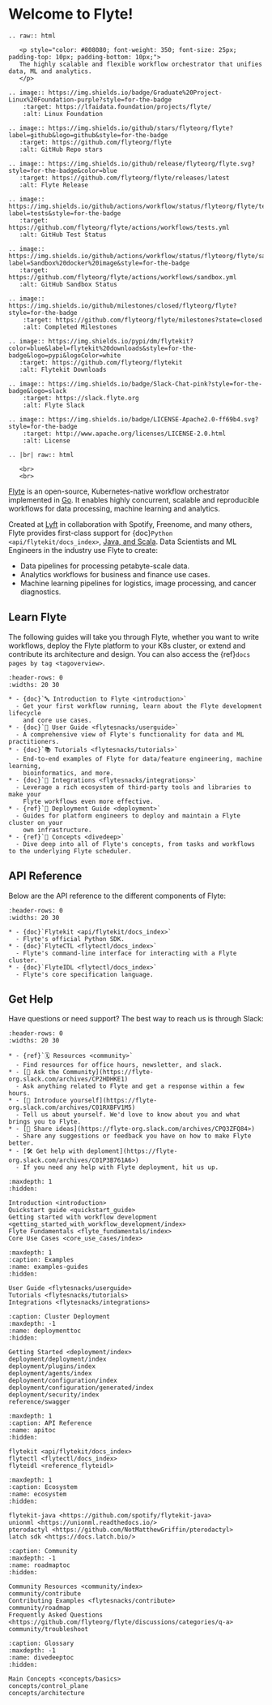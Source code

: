 # Welcome to Flyte!

```{eval-rst}
.. raw:: html

   <p style="color: #808080; font-weight: 350; font-size: 25px; padding-top: 10px; padding-bottom: 10px;">
   The highly scalable and flexible workflow orchestrator that unifies data, ML and analytics.
   </p>

.. image:: https://img.shields.io/badge/Graduate%20Project-Linux%20Foundation-purple?style=for-the-badge
    :target: https://lfaidata.foundation/projects/flyte/
    :alt: Linux Foundation

.. image:: https://img.shields.io/github/stars/flyteorg/flyte?label=github&logo=github&style=for-the-badge
   :target: https://github.com/flyteorg/flyte
   :alt: GitHub Repo stars

.. image:: https://img.shields.io/github/release/flyteorg/flyte.svg?style=for-the-badge&color=blue
   :target: https://github.com/flyteorg/flyte/releases/latest
   :alt: Flyte Release

.. image:: https://img.shields.io/github/actions/workflow/status/flyteorg/flyte/tests.yml?label=tests&style=for-the-badge
   :target: https://github.com/flyteorg/flyte/actions/workflows/tests.yml
   :alt: GitHub Test Status

.. image:: https://img.shields.io/github/actions/workflow/status/flyteorg/flyte/sandbox.yml?label=Sandbox%20docker%20image&style=for-the-badge
   :target: https://github.com/flyteorg/flyte/actions/workflows/sandbox.yml
   :alt: GitHub Sandbox Status

.. image:: https://img.shields.io/github/milestones/closed/flyteorg/flyte?style=for-the-badge
    :target: https://github.com/flyteorg/flyte/milestones?state=closed
    :alt: Completed Milestones

.. image:: https://img.shields.io/pypi/dm/flytekit?color=blue&label=flytekit%20downloads&style=for-the-badge&logo=pypi&logoColor=white
   :target: https://github.com/flyteorg/flytekit
   :alt: Flytekit Downloads

.. image:: https://img.shields.io/badge/Slack-Chat-pink?style=for-the-badge&logo=slack
    :target: https://slack.flyte.org
    :alt: Flyte Slack

.. image:: https://img.shields.io/badge/LICENSE-Apache2.0-ff69b4.svg?style=for-the-badge
    :target: http://www.apache.org/licenses/LICENSE-2.0.html
    :alt: License

.. |br| raw:: html

   <br>
   <br>

```

[Flyte](https://github.com/flyteorg/flyte) is an open-source, Kubernetes-native
workflow orchestrator implemented in [Go](https://go.dev/). It enables highly
concurrent, scalable and reproducible workflows for data processing, machine
learning and analytics.

Created at [Lyft](https://www.lyft.com/) in collaboration with Spotify,
Freenome, and many others, Flyte provides first-class support for
{doc}`Python <api/flytekit/docs_index>`,
[Java, and Scala](https://github.com/flyteorg/flytekit-java). Data Scientists
and ML Engineers in the industry use Flyte to create:

- Data pipelines for processing petabyte-scale data.
- Analytics workflows for business and finance use cases.
- Machine learning pipelines for logistics, image processing, and cancer diagnostics.

## Learn Flyte

The following guides will take you through Flyte, whether you want to write
workflows, deploy the Flyte platform to your K8s cluster, or extend and
contribute its architecture and design. You can also access the
{ref}`docs pages by tag <tagoverview>`.

```{list-table}
:header-rows: 0
:widths: 20 30

* - {doc}`🔤 Introduction to Flyte <introduction>`
  - Get your first workflow running, learn about the Flyte development lifecycle
    and core use cases.
* - {doc}`📖 User Guide <flytesnacks/userguide>`
  - A comprehensive view of Flyte's functionality for data and ML practitioners.
* - {doc}`📚 Tutorials <flytesnacks/tutorials>`
  - End-to-end examples of Flyte for data/feature engineering, machine learning,
    bioinformatics, and more.
* - {doc}`🔌 Integrations <flytesnacks/integrations>`
  - Leverage a rich ecosystem of third-party tools and libraries to make your
    Flyte workflows even more effective.
* - {ref}`🚀 Deployment Guide <deployment>`
  - Guides for platform engineers to deploy and maintain a Flyte cluster on your
    own infrastructure.
* - {ref}`🧠 Concepts <divedeep>`
  - Dive deep into all of Flyte's concepts, from tasks and workflows to the underlying Flyte scheduler.
```

## API Reference

Below are the API reference to the different components of Flyte:

```{list-table}
:header-rows: 0
:widths: 20 30

* - {doc}`Flytekit <api/flytekit/docs_index>`
  - Flyte's official Python SDK.
* - {doc}`FlyteCTL <flytectl/docs_index>`
  - Flyte's command-line interface for interacting with a Flyte cluster.
* - {doc}`FlyteIDL <flytectl/docs_index>`
  - Flyte's core specification language.
```

## Get Help

Have questions or need support? The best way to reach us is through Slack:

```{list-table}
:header-rows: 0
:widths: 20 30

* - {ref}`🗓️ Resources <community>`
  - Find resources for office hours, newsletter, and slack.
* - [🤔 Ask the Community](https://flyte-org.slack.com/archives/CP2HDHKE1)
  - Ask anything related to Flyte and get a response within a few hours.
* - [👋 Introduce yourself](https://flyte-org.slack.com/archives/C01RXBFV1M5)
  - Tell us about yourself. We'd love to know about you and what brings you to Flyte.
* - [💭 Share ideas](https://flyte-org.slack.com/archives/CPQ3ZFQ84>)
  - Share any suggestions or feedback you have on how to make Flyte better.
* - [🛠 Get help with deploment](https://flyte-org.slack.com/archives/C01P3B761A6>)
  - If you need any help with Flyte deployment, hit us up.
```

```{toctree}
:maxdepth: 1
:hidden:

Introduction <introduction>
Quickstart guide <quickstart_guide>
Getting started with workflow development <getting_started_with_workflow_development/index>
Flyte Fundamentals <flyte_fundamentals/index>
Core Use Cases <core_use_cases/index>
```

```{toctree}
:maxdepth: 1
:caption: Examples
:name: examples-guides
:hidden:

User Guide <flytesnacks/userguide>
Tutorials <flytesnacks/tutorials>
Integrations <flytesnacks/integrations>
```

```{toctree}
:caption: Cluster Deployment
:maxdepth: -1
:name: deploymenttoc
:hidden:

Getting Started <deployment/index>
deployment/deployment/index
deployment/plugins/index
deployment/agents/index
deployment/configuration/index
deployment/configuration/generated/index
deployment/security/index
reference/swagger
```

```{toctree}
:maxdepth: 1
:caption: API Reference
:name: apitoc
:hidden:

flytekit <api/flytekit/docs_index>
flytectl <flytectl/docs_index>
flyteidl <reference_flyteidl>
```

```{toctree}
:maxdepth: 1
:caption: Ecosystem
:name: ecosystem
:hidden:

flytekit-java <https://github.com/spotify/flytekit-java>
unionml <https://unionml.readthedocs.io/>
pterodactyl <https://github.com/NotMatthewGriffin/pterodactyl>
latch sdk <https://docs.latch.bio/>
```

```{toctree}
:caption: Community
:maxdepth: -1
:name: roadmaptoc
:hidden:

Community Resources <community/index>
community/contribute
Contributing Examples <flytesnacks/contribute>
community/roadmap
Frequently Asked Questions <https://github.com/flyteorg/flyte/discussions/categories/q-a>
community/troubleshoot
```

```{toctree}
:caption: Glossary
:maxdepth: -1
:name: divedeeptoc
:hidden:

Main Concepts <concepts/basics>
concepts/control_plane
concepts/architecture
```
